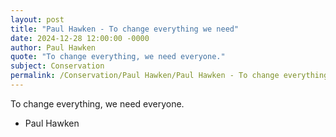 ```yaml
---
layout: post
title: "Paul Hawken - To change everything we need"
date: 2024-12-28 12:00:00 -0000
author: Paul Hawken
quote: "To change everything, we need everyone."
subject: Conservation
permalink: /Conservation/Paul Hawken/Paul Hawken - To change everything we need
---
```


To change everything, we need everyone.

- Paul Hawken
